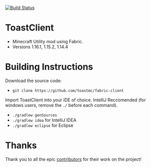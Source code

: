 [![Build Status](https://jenkins.wnuke.dev/job/fabric-client/job/kotlin/badge/icon)](https://jenkins.wnuke.dev/job/fabric-client/job/kotlin/)
# ToastClient
 
 - Minecraft Utility mod using Fabric.
 - Versions 1.16.1, 1.15.2, 1.14.4
 
 # Building Instructions
 
Download the source code:
 - `git clone https://github.com/toastmc/fabric-client`

Import ToastClient into your IDE of choice. IntelliJ Reccomended (for windows users, remove the `./` before each command).
- `./gradlew genSources`
- `./gradlew idea` for IntelliJ IDEA
- `./gradlew eclipse` for Eclipse

# Thanks

Thank you to all the epic [contributors](https://github.com/RemainingToast/ToastClient/graphs/contributors) for their work on the project!
